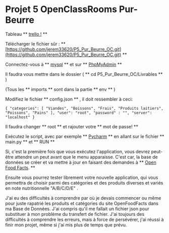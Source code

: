 # Projet 5 OpenClassRooms Pur-Beurre 

Tableau ** [trello !](https://trello.com/b/BdchSBv2/purbeurre) **

Télécharger le fichier sûr : ** [https://github.com/jerem33620/P5_Pur_Beurre_OC.git](https://github.com/jerem33620/P5_Pur_Beurre_OC.git) **

Connectez-vous à ** [mysql](https://www.mysql.com/fr/) ** et sur ** [PhpMyAdmin](https://www.phpmyadmin.net/) **

Il faudra vous mettre dans le dossier ( ** cd P5_Pur_Beurre_OC/Livrables ** )

(Tous les ** imports ** sont dans la partie ** env ** )

Modifiez le fichier ** config.json ** , il doit ressembler à ceci:

`
{
    "categories": [
        "Viandes",
        "Boissons",
        "Frais",
        "Produits laitiers",
        "Poissons",
        "Pains"
    ],
    "user": "root",
    "password" : "",
    "server": "localhost"
}
`

Il faudra changer ** root ** et rajouter votre ** mot de passe! **

Exécutez le script, avec par exemple ** [Pycharm](https://www.jetbrains.com/pycharm/) ** en allant sur le fichier ** main.py ** et ** RUN ** 

Si, c'est la première fois que vous exécutez l'application, vous devrez peut-être attendre un peut avant que le menu apparaisse. 
C'est car, la base de données se créer et va mettre à jour en faisant des demandes à ** [Open Food Facts](https://fr.openfoodfacts.org/). **

Ensuite vous pourrez tester librement votre nouvelle application, qui vous permettra de choisir parmi des catégories et des produits diverses et variés en note nutritionnelle  "A/B/C/D/E" .


J'ai eu des difficultés à comprendre par où je devais commencer ou même pour juste rapatrié les produits et catégories du site OpenFoodFacts dans ma Base de Données. 
J'ai compris qu'il me fallait un fichier json pour substituer à mon problème du transfert de fichier. J'ai toujours des difficultés à comprendre les erreurs, mais à force de persévérer, j'ai réussi à finir mon projet, même si j'ai mis plus de temps que prévu.
